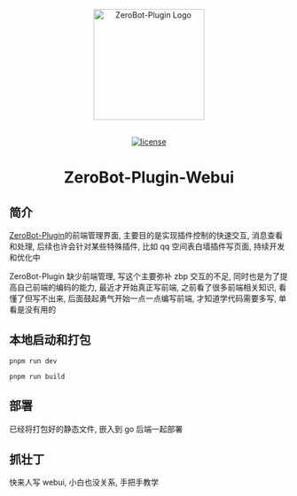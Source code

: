 <div align="center"> <a href="https://github.com/FloatTech/ZeroBot-Plugin"> <img alt="ZeroBot-Plugin Logo" width="200" height="200" src="https://cdn.jsdelivr.net/gh/FloatTech/ZeroBot-Plugin@master/.github/hua_nobg_512.gif"> </a> <br> <br>

[![license](https://img.shields.io/github/license/FloatTech/ZeroBot-Plugin-Webui.svg)](LICENSE)

<h1>ZeroBot-Plugin-Webui</h1>
</div>

## 简介

[ZeroBot-Plugin](https://github.com/FloatTech/ZeroBot-Plugin)的前端管理界面, 主要目的是实现插件控制的快速交互, 消息查看和处理, 后续也许会针对某些特殊插件, 比如 qq 空间表白墙插件写页面, 持续开发和优化中

ZeroBot-Plugin 缺少前端管理, 写这个主要弥补 zbp 交互的不足, 同时也是为了提高自己前端的编码的能力, 最近才开始真正写前端, 之前看了很多前端相关知识, 看懂了但写不出来, 后面鼓起勇气开始一点一点编写前端, 才知道学代码需要多写, 单看是没有用的

## 本地启动和打包

```
pnpm run dev

pnpm run build
```

## 部署

已经将打包好的静态文件, 嵌入到 go 后端一起部署

## 抓壮丁

快来人写 webui, 小白也没关系, 手把手教学

